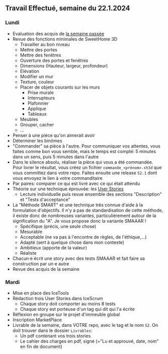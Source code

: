 ## Travail Effectué, semaine du 22.1.2024

### Lundi 

- Evaluation des acquis de [la semaine passée](2024-03.md)
- Revue des fonctions minimales de SweetHome 3D
  - Travailler au bon niveau
  - Mettre des portes
  - Mettre des fenêtres
  - Ouverture des portes et fenêtres
  - Dimensions (Hauteur, largeur, profondeur)
  - Elévation
  - Modifier un mur
  - Texture, couleur
  - Placer de objets courants sur les murs
    - Prise murale
    - Interrupteurs
    - Plafonnier
    - Applique
    - Tableaux
  - Meubles
  - Grouper, cacher
  - ...
- Penser à une pièce qu'on aimerait avoir
- Déterminer les binômes
- "Commander" sa pièce à l'autre. Pour communiquer vos attentes, vous faites comme bon vous semble, mais le temps est compté: 5 minutes dans un sens, puis 5 minutes dans l'autre
- Dans le silence absolu, réaliser la pièce qui vous a été commandée. Pour livrer le résultat, vous créez un fichier `commande_<prénom>.sh3d` que vous committez dans votre repo. Faites ensuite une release `S2.1` dont vous envoyez le lien à votre commanditaire
- Par paires: comparer ce qui est livré avec ce qui était attendu
- Théorie sur une technique éprouvée: les [User Stories](../Supports/User%20Stories.pdf)
  - Lecture individuelle puis revue ensemble des sections "Description" et "Tests d'acceptance"
- La "Méthode SMART" et une technique très connue d'aide à la formulation d'objectifs. Il n'y a pas de standardisation de cette méthode, il existe donc de nombreuses variantes, particulièrement autour de la signification du "A". Je vous propose donc la variante SMAAAR !
  - Spécifique (précis, une seule chose)
  - Mesurable
  - Acceptable (ne va pas à l'encontre de règles, de l'éthique,...)
  - Adapté (sert à quelque chose dans mon contexte)
  - Ambitieux (apporte de la valeur)
  - Réaliste
- Chacun·e écrit une story avec des tests SMAAAR et fait faire sa construction par un·e autre
- Revue des acquis de la semaine

### Mardi 

- Mise en place des IceTools
- Rédaction trois User Stories dans IceScrum
  - Chaque story doit comporter au moins 8 tests
  - Chaque story est porteuse d'un tag qui dit qui l'a écrite
- Réflexion en groupe sur le projet d'immeuble global
- Inscription MarketPlace 
- Livrable de la semaine, dans VOTRE repo, avec le tag et le nom `S2`. On doit trouver dans le dossier `Livrables`:
  - Un pdf contenant vos trois stories
  - Le cahier des charges en pdf, signé (="Lu et approuvé, date, nom" en fin de document)
